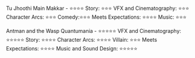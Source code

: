 Tu Jhoothi Main Makkar - ⭐⭐⭐⭐
	Story: ⭐⭐⭐
	VFX and Cinematography: ⭐⭐⭐
	Character Arcs: ⭐⭐⭐
	Comedy:⭐⭐⭐
	Meets Expectations: ⭐⭐⭐⭐
	Music: ⭐⭐⭐

Antman and the Wasp Quantumania  - ⭐⭐⭐⭐⭐
	VFX and Cinematography: ⭐⭐⭐⭐⭐
	Story: ⭐⭐⭐⭐
	Character Arcs: ⭐⭐⭐⭐
	Villain: ⭐⭐⭐
	Meets Expectations: ⭐⭐⭐⭐
	Music and Sound Design: ⭐⭐⭐⭐⭐
	